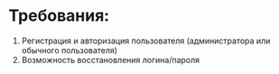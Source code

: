 # Требования:
1. Регистрация и авторизация пользователя (администратора или обычного пользователя)
2. Возможность восстановления логина/пароля

